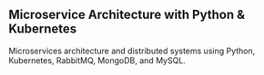 ## Microservice Architecture with Python & Kubernetes

Microservices architecture and distributed systems using Python, Kubernetes, RabbitMQ, MongoDB, and MySQL.

